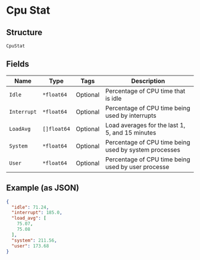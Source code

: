 
# Cpu Stat

## Structure

`CpuStat`

## Fields

| Name | Type | Tags | Description |
|  --- | --- | --- | --- |
| `Idle` | `*float64` | Optional | Percentage of CPU time that is idle |
| `Interrupt` | `*float64` | Optional | Percentage of CPU time being used by interrupts |
| `LoadAvg` | `[]float64` | Optional | Load averages for the last 1, 5, and 15 minutes |
| `System` | `*float64` | Optional | Percentage of CPU time being used by system processes |
| `User` | `*float64` | Optional | Percentage of CPU time being used by user processe |

## Example (as JSON)

```json
{
  "idle": 71.24,
  "interrupt": 185.0,
  "load_avg": [
    75.07,
    75.08
  ],
  "system": 211.56,
  "user": 173.68
}
```

